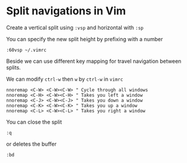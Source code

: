 # Split navigations in Vim

Create a vertical split using `:vsp` and horizontal with `:sp`

You can specify the new split height by prefixing with a number

```
:60vsp ~/.vimrc
```

Beside we can use different key mapping for travel navigation between splits.

We can modify `ctrl-w` then `w` by `ctrl-w` in `vimrc`

```
nnoremap <C-W> <C-W><C-W> " Cycle through all windows
nnoremap <C-H> <C-W><C-H> " Takes you left a window
nnoremap <C-J> <C-W><C-J> " Takes you down a window
nnoremap <C-K> <C-W><C-K> " Takes you up a window
nnoremap <C-L> <C-W><C-L> " Takes you right a window
```

You can close the split

```
:q
```

or deletes the buffer

```
:bd
```
